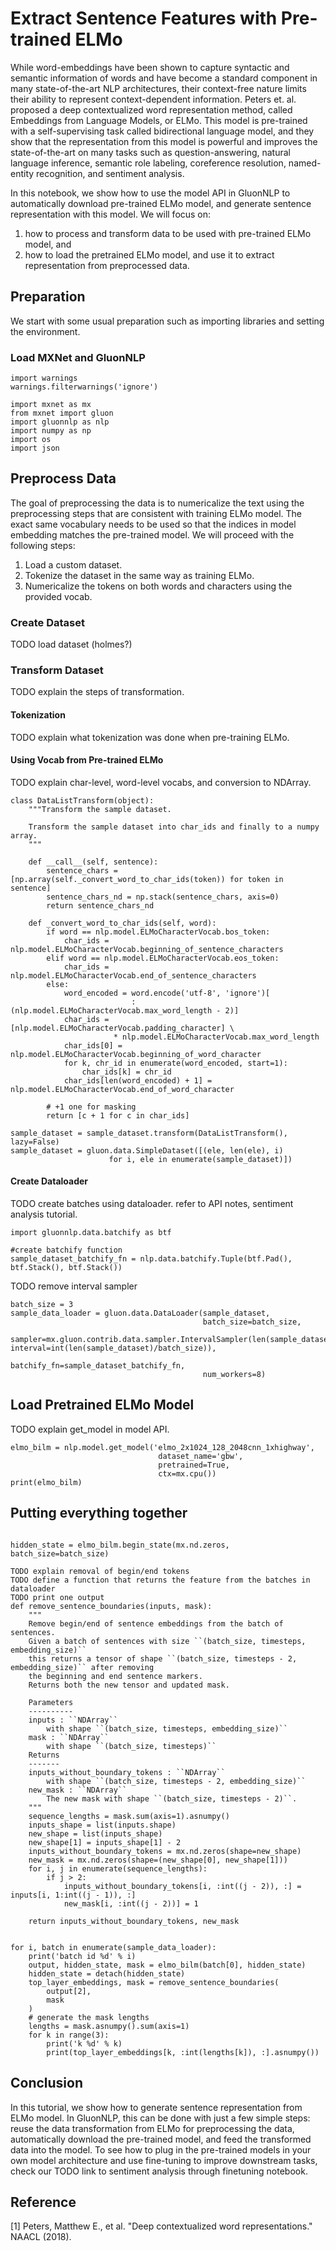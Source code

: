# Extract Sentence Features with Pre-trained ELMo

While word-embeddings have been shown to capture syntactic and semantic information of words and have become a standard component in many state-of-the-art NLP architectures, their context-free nature limits their ability to represent context-dependent information.
Peters et. al. proposed a deep contextualized word representation method, called Embeddings from Language Models, or ELMo.
This model is pre-trained with a self-supervising task called bidirectional language model, and they show that the representation from this model is powerful and improves the state-of-the-art on many tasks such as question-answering, natural language inference, semantic role labeling, coreference resolution, named-entity recognition, and sentiment analysis.

In this notebook, we show how to use the model API in GluonNLP to automatically download pre-trained ELMo model, and generate sentence representation with this model.
We will focus on:

1) how to process and transform data to be used with pre-trained ELMo model, and
2) how to load the pretrained ELMo model, and use it to extract representation from preprocessed data.

## Preparation

We start with some usual preparation such as importing libraries and setting the environment.

### Load MXNet and GluonNLP

```{.python .input}
import warnings
warnings.filterwarnings('ignore')

import mxnet as mx
from mxnet import gluon
import gluonnlp as nlp
import numpy as np
import os
import json
```

## Preprocess Data

The goal of preprocessing the data is to numericalize the text using the preprocessing steps that are consistent with training ELMo model.
The exact same vocabulary needs to be used so that the indices in model embedding matches the pre-trained model.
We will proceed with the following steps:

1) Load a custom dataset.
2) Tokenize the dataset in the same way as training ELMo.
3) Numericalize the tokens on both words and characters using the provided vocab.

### Create Dataset

TODO load dataset (holmes?)

### Transform Dataset

TODO explain the steps of transformation.

#### Tokenization

TODO explain what tokenization was done when pre-training ELMo.

#### Using Vocab from Pre-trained ELMo

TODO explain char-level, word-level vocabs, and conversion to NDArray.

```{.python .input}
class DataListTransform(object):
    """Transform the sample dataset.

    Transform the sample dataset into char_ids and finally to a numpy array.
    """

    def __call__(self, sentence):
        sentence_chars = [np.array(self._convert_word_to_char_ids(token)) for token in sentence]
        sentence_chars_nd = np.stack(sentence_chars, axis=0)
        return sentence_chars_nd

    def _convert_word_to_char_ids(self, word):
        if word == nlp.model.ELMoCharacterVocab.bos_token:
            char_ids = nlp.model.ELMoCharacterVocab.beginning_of_sentence_characters
        elif word == nlp.model.ELMoCharacterVocab.eos_token:
            char_ids = nlp.model.ELMoCharacterVocab.end_of_sentence_characters
        else:
            word_encoded = word.encode('utf-8', 'ignore')[
                           :(nlp.model.ELMoCharacterVocab.max_word_length - 2)]
            char_ids = [nlp.model.ELMoCharacterVocab.padding_character] \
                       * nlp.model.ELMoCharacterVocab.max_word_length
            char_ids[0] = nlp.model.ELMoCharacterVocab.beginning_of_word_character
            for k, chr_id in enumerate(word_encoded, start=1):
                char_ids[k] = chr_id
            char_ids[len(word_encoded) + 1] = nlp.model.ELMoCharacterVocab.end_of_word_character

        # +1 one for masking
        return [c + 1 for c in char_ids]

sample_dataset = sample_dataset.transform(DataListTransform(), lazy=False)
sample_dataset = gluon.data.SimpleDataset([(ele, len(ele), i)
                      for i, ele in enumerate(sample_dataset)])
```

#### Create Dataloader

TODO create batches using dataloader. refer to API notes, sentiment analysis tutorial.

```{.python .input}
import gluonnlp.data.batchify as btf

#create batchify function
sample_dataset_batchify_fn = nlp.data.batchify.Tuple(btf.Pad(), btf.Stack(), btf.Stack())
```

TODO remove interval sampler
```{.python .input}
batch_size = 3
sample_data_loader = gluon.data.DataLoader(sample_dataset,
                                           batch_size=batch_size,
                                           sampler=mx.gluon.contrib.data.sampler.IntervalSampler(len(sample_dataset), interval=int(len(sample_dataset)/batch_size)),
                                           batchify_fn=sample_dataset_batchify_fn,
                                           num_workers=8)
```

## Load Pretrained ELMo Model

TODO explain get_model in model API.

```{.python .input}
elmo_bilm = nlp.model.get_model('elmo_2x1024_128_2048cnn_1xhighway',
                                 dataset_name='gbw',
                                 pretrained=True,
                                 ctx=mx.cpu())
print(elmo_bilm)
```

## Putting everything together


```{.python .input}

hidden_state = elmo_bilm.begin_state(mx.nd.zeros, batch_size=batch_size)

TODO explain removal of begin/end tokens
TODO define a function that returns the feature from the batches in dataloader
TODO print one output
def remove_sentence_boundaries(inputs, mask):
    """
    Remove begin/end of sentence embeddings from the batch of sentences.
    Given a batch of sentences with size ``(batch_size, timesteps, embedding_size)``
    this returns a tensor of shape ``(batch_size, timesteps - 2, embedding_size)`` after removing
    the beginning and end sentence markers.
    Returns both the new tensor and updated mask.

    Parameters
    ----------
    inputs : ``NDArray``
        with shape ``(batch_size, timesteps, embedding_size)``
    mask : ``NDArray``
        with shape ``(batch_size, timesteps)``
    Returns
    -------
    inputs_without_boundary_tokens : ``NDArray``
        with shape ``(batch_size, timesteps - 2, embedding_size)``
    new_mask : ``NDArray``
        The new mask with shape ``(batch_size, timesteps - 2)``.
    """
    sequence_lengths = mask.sum(axis=1).asnumpy()
    inputs_shape = list(inputs.shape)
    new_shape = list(inputs_shape)
    new_shape[1] = inputs_shape[1] - 2
    inputs_without_boundary_tokens = mx.nd.zeros(shape=new_shape)
    new_mask = mx.nd.zeros(shape=(new_shape[0], new_shape[1]))
    for i, j in enumerate(sequence_lengths):
        if j > 2:
            inputs_without_boundary_tokens[i, :int((j - 2)), :] = inputs[i, 1:int((j - 1)), :]
            new_mask[i, :int((j - 2))] = 1

    return inputs_without_boundary_tokens, new_mask


for i, batch in enumerate(sample_data_loader):
    print('batch id %d' % i)
    output, hidden_state, mask = elmo_bilm(batch[0], hidden_state)
    hidden_state = detach(hidden_state)
    top_layer_embeddings, mask = remove_sentence_boundaries(
        output[2],
        mask
    )
    # generate the mask lengths
    lengths = mask.asnumpy().sum(axis=1)
    for k in range(3):
        print('k %d' % k)
        print(top_layer_embeddings[k, :int(lengths[k]), :].asnumpy())
```

## Conclusion

In this tutorial, we show how to generate sentence representation from ELMo model.
In GluonNLP, this can be done with just a few simple steps: reuse the data transformation from ELMo for preprocessing the data, automatically download the pre-trained model, and feed the transformed data into the model.
To see how to plug in the pre-trained models in your own model architecture and use fine-tuning to improve downstream tasks, check our TODO link to sentiment analysis through finetuning notebook.

## Reference
[1] Peters, Matthew E., et al. "Deep contextualized word representations." NAACL (2018).
